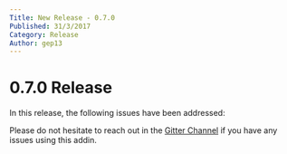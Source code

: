```yaml
---
Title: New Release - 0.7.0
Published: 31/3/2017
Category: Release
Author: gep13
---
```


# 0.7.0 Release

In this release, the following issues have been addressed:



Please do not hesitate to reach out in the [Gitter Channel](https://gitter.im/cake-contrib/Lobby) if you have any issues using this addin.